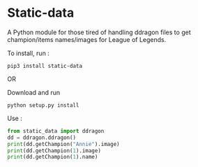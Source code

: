 # Static-data
A Python module for those tired of handling ddragon files to get champion/items names/images for League of Legends.

To install, run : 
```
pip3 install static-data
```

OR

Download and run 
```
python setup.py install
```

Use : 

```python
from static_data import ddragon
dd = ddragon.ddragon()
print(dd.getChampion("Annie").image)
print(dd.getChampion(1).image)
print(dd.getChampion(1).name)
```
